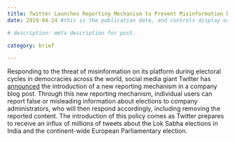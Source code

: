 ```yaml
---
title: Twitter Launches Reporting Mechanism to Prevent Misinformation During Elections
date: 2019-04-24 #this is the publication date, and controls display order.

# description: meta description for post.

category: brief

---
```


Responding to the threat of misinformation on its platform during electoral cycles in democracies across the world, social media giant Twitter has [announced][link] the introduction of a new reporting mechanism in a company blog post. Through this new reporting mechanism, individual users can report false or misleading information about elections to company administrators, who will then respond accordingly, including removing the reported content. The introduction of this policy comes as Twitter prepares to receive an influx of millions of tweets about the Lok Sabha elections in India and the continent-wide European Parliamentary election.

[link]: https://blog.twitter.com/en_us/topics/company/2019/strengthening-our-approach-to-deliberate-attempts-to-mislead-vot.html